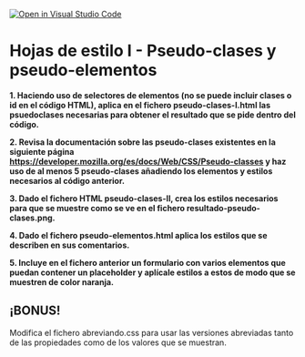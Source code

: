 [![Open in Visual Studio Code](https://classroom.github.com/assets/open-in-vscode-c66648af7eb3fe8bc4f294546bfd86ef473780cde1dea487d3c4ff354943c9ae.svg)](https://classroom.github.com/online_ide?assignment_repo_id=9624492&assignment_repo_type=AssignmentRepo)
# Hojas de estilo I - Pseudo-clases y pseudo-elementos

**1. Haciendo uso de selectores de elementos (no se puede incluir clases o id en el código HTML), aplica en el fichero pseudo-clases-I.html las psuedoclases necesarias para obtener el resultado que se pide dentro del código.**

**2. Revisa la documentación sobre las pseudo-clases existentes en la siguiente página https://developer.mozilla.org/es/docs/Web/CSS/Pseudo-classes y haz uso de al menos 5 pseudo-clases añadiendo los elementos y estilos necesarios al código anterior.**

**3. Dado el fichero HTML pseudo-clases-II, crea los estilos necesarios para que se muestre como se ve en el fichero resultado-pseudo-clases.png.**

**4. Dado el fichero pseudo-elementos.html aplica los estilos que se describen en sus comentarios.**

**5. Incluye en el fichero anterior un formulario con varios elementos que puedan contener un placeholder y aplícale estilos a estos de modo que se muestren de color naranja.**

## ¡BONUS! ##
Modifica el fichero abreviando.css para usar las versiones abreviadas tanto de las propiedades como de los valores que se muestran.

